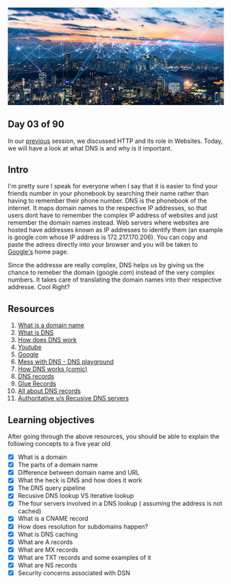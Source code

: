 ![Internet](../avatar.jpg)

## Day 03 of 90 
In our [previous](../day02) session, we discussed HTTP and its  role in Websites. Today, we will have a look at what DNS is and why is it important. 

## Intro
I'm pretty sure I speak for everyone when I say that it is easier to find your friends number in your phonebook by searching their name rather than having to remember their phone number. DNS is the phonebook of the internet. It maps domain names to the respective IP addresses, so that users dont have to remember the complex IP address of websites and just remember the domain names instead.  Web servers where websites are hosted have addresses known as IP addresses to identify them (an example is google.com  whose IP address is 172.217.170.206). You can copy and paste the adress directly into your browser and you will be taken to [Google's](https://google.com) home page.

 Since the addresse are really complex, DNS helps us by giving us the chance to remeber the domain (google.com) instead of the  very complex numbers. It takes care of translating the domain names into their respective addresse. Cool Right?

 ## Resources 
 
 1. [What is a domain name](https://www.cloudflare.com/en-gb/learning/dns/glossary/what-is-a-domain-name/)
 2. [What is DNS](https://www.cloudflare.com/en-gb/learning/dns/what-is-dns/)
 3. [How does DNS work](https://www.youtube.com/watch?v=Y4cRx19nhJk)
 4. [Youtube](https://www.youtube.com/results?search_query=how+DNS+works)
 5. [Google](https://www.google.com/search?q=how+DNS+works)
 6. [Mess with DNS - DNS playground](https://messwithdns.net/)
 7. [How DNS works (comic)](https://howdns.works/ep1/)
 8. [DNS records](https://www.youtube.com/watch?v=7lxgpKh_fRY)
 9. [Glue Records](https://www.youtube.com/watch?v=e48AyJOA9W8)
 10. [All about DNS records](https://www.youtube.com/watch?v=YV5tkQYcvfg)
 11. [Authoritative v/s Recusive DNS servers](https://umbrella.cisco.com/blog/what-is-the-difference-between-authoritative-and-recursive-dns-nameservers)

 ## Learning objectives
 After going through the above resources, you should be able to explain the following concepts to a five year old

 * [X] What is a domain
 * [X] The parts of a domain name
 * [X] Difference between domain name and URL
 * [X] What the heck is DNS and how does it work
 * [X] The DNS query pipeline
 * [X] Recusive DNS lookup VS iterative lookup
 * [X] The four servers involved in a DNS lookup ( assuming the address is not cached)
 * [X] What is a CNAME record
 * [X] How does  resolution for subdomains happen?
 * [X] What is DNS caching 
 * [X] What are A records
 * [X] What are MX records 
 * [X] What are TXT records and some examples of it
 * [X] What are NS records
 * [X] Security concerns associated with DSN